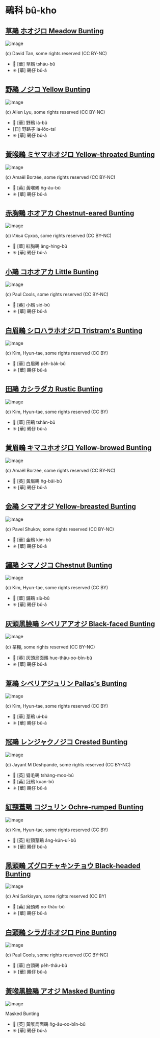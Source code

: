 # 鵐科 bû-kho

## [草鵐 ホオジロ Meadow Bunting](https://ebird.org/species/meabun1)

![image](https://inaturalist-open-data.s3.amazonaws.com/photos/31614603/medium.jpg)

(c) David Tan, some rights reserved (CC BY-NC)

- 🎯 [華] 草鵐 tsháu-bû
- ✳️ [華] 鵐仔 bû-á

## [野鵐 ノジコ Yellow Bunting](https://ebird.org/species/yelbun1)

![image](https://inaturalist-open-data.s3.amazonaws.com/photos/21671498/medium.jpeg)

(c) Allen Lyu, some rights reserved (CC BY-NC)

- 🎯 [華] 野鵐 iá-bû
- [日] 野路子 iá-lōo-tsí
- ✳️ [華] 鵐仔 bû-á

## [黃喉鵐 ミヤマホオジロ Yellow-throated Bunting](https://ebird.org/species/yetbun1)

![image](https://inaturalist-open-data.s3.amazonaws.com/photos/119429801/medium.jpeg)

(c) Amaël Borzée, some rights reserved (CC BY-NC)

- 🎯 [英] 黃喉鵐 n̂g-âu-bû
- ✳️ [華] 鵐仔 bû-á

## [赤胸鵐 ホオアカ Chestnut-eared Bunting](https://ebird.org/species/chebun2)

![image](https://inaturalist-open-data.s3.amazonaws.com/photos/137092573/medium.jpg)

(c) Илья Сухов, some rights reserved (CC BY-NC)

- 🎯 [華] 紅胸鵐 âng-hing-bû
- ✳️ [華] 鵐仔 bû-á

## [小鵐 コホオアカ Little Bunting](https://ebird.org/species/litbun)

![image](https://inaturalist-open-data.s3.amazonaws.com/photos/1939350/medium.jpg)

(c) Paul Cools, some rights reserved (CC BY-NC)

- 🎯 [英] 小鵐 sió-bû
- ✳️ [華] 鵐仔 bû-á

## [白眉鵐 シロハラホオジロ Tristram's Bunting](https://ebird.org/species/tribun1)

![image](https://inaturalist-open-data.s3.amazonaws.com/photos/2740948/medium.jpg)

(c) Kim, Hyun-tae, some rights reserved (CC BY)

- 🎯 [華] 白眉鵐 pe̍h-ba̍k-bû
- ✳️ [華] 鵐仔 bû-á

## [田鵐 カシラダカ Rustic Bunting](https://ebird.org/species/rusbun)

![image](https://inaturalist-open-data.s3.amazonaws.com/photos/2616822/medium.jpg)

(c) Kim, Hyun-tae, some rights reserved (CC BY)

- 🎯 [華] 田鵐 tshân-bû
- ✳️ [華] 鵐仔 bû-á

## [黃眉鵐 キマユホオジロ Yellow-browed Bunting](https://ebird.org/species/yebbun1)

![image](https://inaturalist-open-data.s3.amazonaws.com/photos/26834054/medium.jpeg)

(c) Amaël Borzée, some rights reserved (CC BY-NC)

- 🎯 [英] 黃眉鵐 n̂g-bâi-bû
- ✳️ [華] 鵐仔 bû-á

## [金鵐 シマアオジ Yellow-breasted Bunting](https://ebird.org/species/yebbun)

![image](https://inaturalist-open-data.s3.amazonaws.com/photos/57723251/medium.jpg)

(c) Pavel Shukov, some rights reserved (CC BY-NC)

- 🎯 [華] 金鵐 kim-bû
- ✳️ [華] 鵐仔 bû-á

## [鏽鵐 シマノジコ Chestnut Bunting](https://ebird.org/species/chebun1)

![image](https://inaturalist-open-data.s3.amazonaws.com/photos/2741161/medium.jpg)

(c) Kim, Hyun-tae, some rights reserved (CC BY)

- 🎯 [華] 鏽鵐 siù-bû
- ✳️ [華] 鵐仔 bû-á

## [灰頭黑臉鵐 シベリアアオジ Black-faced Bunting](https://ebird.org/species/bkfbun1)

![image](https://inaturalist-open-data.s3.amazonaws.com/photos/39709866/medium.jpeg)

(c) 茶棚, some rights reserved (CC BY-NC)

- 🎯 [英] 灰頭烏面鵐 hue-thâu-oo-bīn-bû
- ✳️ [華] 鵐仔 bû-á

## [葦鵐 シベリアジュリン Pallas's Bunting](https://ebird.org/species/palbun)

![image](https://inaturalist-open-data.s3.amazonaws.com/photos/2619175/medium.jpg)

(c) Kim, Hyun-tae, some rights reserved (CC BY)

- 🎯 [華] 葦鵐 uí-bû
- ✳️ [華] 鵐仔 bû-á

## [冠鵐 レンジャクノジコ Crested Bunting](https://ebird.org/species/crebun1)

![image](https://inaturalist-open-data.s3.amazonaws.com/photos/111947060/medium.jpg)

(c) Jayant M Deshpande, some rights reserved (CC BY-NC)

- 🎯 [英] 聳毛鵐 tshàng-moo-bû
- 🎯 [英] 冠鵐 kuan-bû
- ✳️ [華] 鵐仔 bû-á

## [紅頸葦鵐 コジュリン Ochre-rumped Bunting](https://ebird.org/species/ocrbun1)

![image](https://inaturalist-open-data.s3.amazonaws.com/photos/2681471/medium.jpg)

(c) Kim, Hyun-tae, some rights reserved (CC BY)

- 🎯 [英] 紅頸葦鵐 âng-kún-uí-bû
- ✳️ [華] 鵐仔 bû-á

## [黑頭鵐 ズグロチャキンチョウ Black-headed Bunting](https://ebird.org/species/blhbun1)

![image](https://inaturalist-open-data.s3.amazonaws.com/photos/3777512/medium.JPG)

(c) Ani Sarkisyan, some rights reserved (CC BY)

- 🎯 [英] 烏頭鵐 oo-thâu-bû
- ✳️ [華] 鵐仔 bû-á

## [白頭鵐 シラガホオジロ Pine Bunting](https://ebird.org/species/pinbun)

![image](https://inaturalist-open-data.s3.amazonaws.com/photos/2820666/medium.jpg)

(c) Paul Cools, some rights reserved (CC BY-NC)

- 🎯 [華] 白頭鵐 pe̍h-thâu-bû
- ✳️ [華] 鵐仔 bû-á

## [黃喉黑臉鵐 アオジ Masked Bunting](https://ebird.org/species/bkfbun2)

![image](https://inaturalist-open-data.s3.amazonaws.com/photos/2820666/medium.jpg)

Masked Bunting

- 🎯 [英] 黃喉烏面鵐 n̂g-âu-oo-bīn-bû
- ✳️ [華] 鵐仔 bû-á
